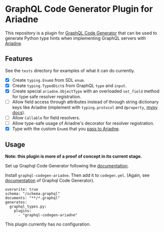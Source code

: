 # GraphQL Code Generator Plugin for Ariadne

This repository is a plugin for [GraphQL Code Generator](https://www.graphql-code-generator.com/) that can be used to generate Python type hints when implementing GraphQL servers with [Ariadne](https://ariadnegraphql.org/).

## Features

See the `tests` directory for examples of what it can do currently.

  - [x] Create `typing.Enum`s from SDL `enum`.
  - [x] Create `typing.TypedDict`s from GraphQL `type` and `input`.
  - [x] Create special `ariadne.ObjectType` with an overloaded `set_field` method for type safe resolver registration.
  - [ ] Allow field access through attributes instead of through string dictionary keys like Ariadne (implement with `typing.protocol` and `@property`, [mypy docs](https://mypy.readthedocs.io/en/stable/protocols.html#recursive-protocols)).
  - [ ] Allow `Callable` for field resolvers.
  - [ ] Allow type-safe usage of Ariadne's decorator for resolver registration.
  - [x] Type with the custom `Enum`s that you [pass to Ariadne](https://ariadnegraphql.org/docs/enums).

## Usage

**Note: this plugin is more of a proof of concept in its current stage.**

Set up Graphql Code Generator following the [documentation](https://www.graphql-code-generator.com/docs/getting-started/installation).


Install `graphql-codegen-ariadne`. Then add it to `codegen.yml`. (Again, see [documentation](https://www.graphql-code-generator.com/docs/getting-started/codegen-config) of Graphql Code Generator).

```
overwrite: true
schema: "/schema.graphql"
documents: "**/*.graphql"
generates:
  graphql_types.py:
    plugins:
      - "graphql-codegen-ariadne"
```

This plugin currently has no configuration.
